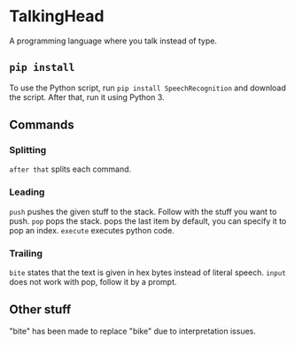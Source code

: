 # TalkingHead

A programming language where you talk instead of type.
## `pip install`
To use the Python script, run `pip install SpeechRecognition` and download the script. After that, run it using Python 3.
## Commands
### Splitting
`after that` splits each command.
### Leading
`push` pushes the given stuff to the stack. Follow with the stuff you want to push.
`pop` pops the stack. pops the last item by default, you can specify it to pop an index.
`execute` executes python code.
### Trailing
`bite` states that the text is given in hex bytes instead of literal speech.
`input` does not work with pop, follow it by a prompt.
## Other stuff
"bite" has been made to replace "bike" due to interpretation issues.
